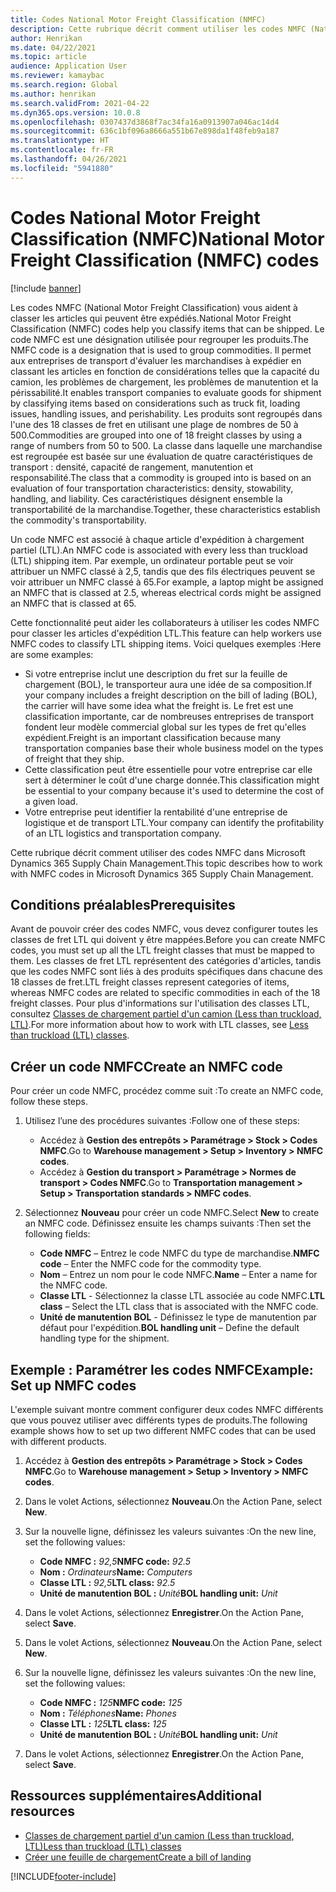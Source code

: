 ```yaml
---
title: Codes National Motor Freight Classification (NMFC)
description: Cette rubrique décrit comment utiliser les codes NMFC (National Motor Freight Classification) dans Microsoft Dynamics 365 Supply Chain Management
author: Henrikan
ms.date: 04/22/2021
ms.topic: article
audience: Application User
ms.reviewer: kamaybac
ms.search.region: Global
ms.author: henrikan
ms.search.validFrom: 2021-04-22
ms.dyn365.ops.version: 10.0.8
ms.openlocfilehash: 0307437d3868f7ac34fa16a0913907a046ac14d4
ms.sourcegitcommit: 636c1bf096a8666a551b67e898da1f48feb9a187
ms.translationtype: HT
ms.contentlocale: fr-FR
ms.lasthandoff: 04/26/2021
ms.locfileid: "5941880"
---
```

# <a name="national-motor-freight-classification-nmfc-codes"></a><span data-ttu-id="9bc77-103">Codes National Motor Freight Classification (NMFC)</span><span class="sxs-lookup"><span data-stu-id="9bc77-103">National Motor Freight Classification (NMFC) codes</span></span>

[!include [banner](../includes/banner.md)]

<span data-ttu-id="9bc77-104">Les codes NMFC (National Motor Freight Classification) vous aident à classer les articles qui peuvent être expédiés.</span><span class="sxs-lookup"><span data-stu-id="9bc77-104">National Motor Freight Classification (NMFC) codes help you classify items that can be shipped.</span></span> <span data-ttu-id="9bc77-105">Le code NMFC est une désignation utilisée pour regrouper les produits.</span><span class="sxs-lookup"><span data-stu-id="9bc77-105">The NMFC code is a designation that is used to group commodities.</span></span> <span data-ttu-id="9bc77-106">Il permet aux entreprises de transport d'évaluer les marchandises à expédier en classant les articles en fonction de considérations telles que la capacité du camion, les problèmes de chargement, les problèmes de manutention et la périssabilité.</span><span class="sxs-lookup"><span data-stu-id="9bc77-106">It enables transport companies to evaluate goods for shipment by classifying items based on considerations such as truck fit, loading issues, handling issues, and perishability.</span></span> <span data-ttu-id="9bc77-107">Les produits sont regroupés dans l'une des 18 classes de fret en utilisant une plage de nombres de 50 à 500.</span><span class="sxs-lookup"><span data-stu-id="9bc77-107">Commodities are grouped into one of 18 freight classes by using a range of numbers from 50 to 500.</span></span> <span data-ttu-id="9bc77-108">La classe dans laquelle une marchandise est regroupée est basée sur une évaluation de quatre caractéristiques de transport : densité, capacité de rangement, manutention et responsabilité.</span><span class="sxs-lookup"><span data-stu-id="9bc77-108">The class that a commodity is grouped into is based on an evaluation of four transportation characteristics: density, stowability, handling, and liability.</span></span> <span data-ttu-id="9bc77-109">Ces caractéristiques désignent ensemble la transportabilité de la marchandise.</span><span class="sxs-lookup"><span data-stu-id="9bc77-109">Together, these characteristics establish the commodity's transportability.</span></span>

<span data-ttu-id="9bc77-110">Un code NMFC est associé à chaque article d'expédition à chargement partiel (LTL).</span><span class="sxs-lookup"><span data-stu-id="9bc77-110">An NMFC code is associated with every less than truckload (LTL) shipping item.</span></span> <span data-ttu-id="9bc77-111">Par exemple, un ordinateur portable peut se voir attribuer un NMFC classé à 2,5, tandis que des fils électriques peuvent se voir attribuer un NMFC classé à 65.</span><span class="sxs-lookup"><span data-stu-id="9bc77-111">For example, a laptop might be assigned an NMFC that is classed at 2.5, whereas electrical cords might be assigned an NMFC that is classed at 65.</span></span>

<span data-ttu-id="9bc77-112">Cette fonctionnalité peut aider les collaborateurs à utiliser les codes NMFC pour classer les articles d'expédition LTL.</span><span class="sxs-lookup"><span data-stu-id="9bc77-112">This feature can help workers use NMFC codes to classify LTL shipping items.</span></span> <span data-ttu-id="9bc77-113">Voici quelques exemples :</span><span class="sxs-lookup"><span data-stu-id="9bc77-113">Here are some examples:</span></span>

- <span data-ttu-id="9bc77-114">Si votre entreprise inclut une description du fret sur la feuille de chargement (BOL), le transporteur aura une idée de sa composition.</span><span class="sxs-lookup"><span data-stu-id="9bc77-114">If your company includes a freight description on the bill of lading (BOL), the carrier will have some idea what the freight is.</span></span> <span data-ttu-id="9bc77-115">Le fret est une classification importante, car de nombreuses entreprises de transport fondent leur modèle commercial global sur les types de fret qu'elles expédient.</span><span class="sxs-lookup"><span data-stu-id="9bc77-115">Freight is an important classification because many transportation companies base their whole business model on the types of freight that they ship.</span></span>
- <span data-ttu-id="9bc77-116">Cette classification peut être essentielle pour votre entreprise car elle sert à déterminer le coût d'une charge donnée.</span><span class="sxs-lookup"><span data-stu-id="9bc77-116">This classification might be essential to your company because it's used to determine the cost of a given load.</span></span>
- <span data-ttu-id="9bc77-117">Votre entreprise peut identifier la rentabilité d'une entreprise de logistique et de transport LTL.</span><span class="sxs-lookup"><span data-stu-id="9bc77-117">Your company can identify the profitability of an LTL logistics and transportation company.</span></span>

<span data-ttu-id="9bc77-118">Cette rubrique décrit comment utiliser des codes NMFC dans Microsoft Dynamics 365 Supply Chain Management.</span><span class="sxs-lookup"><span data-stu-id="9bc77-118">This topic describes how to work with NMFC codes in Microsoft Dynamics 365 Supply Chain Management.</span></span>

## <a name="prerequisites"></a><span data-ttu-id="9bc77-119">Conditions préalables</span><span class="sxs-lookup"><span data-stu-id="9bc77-119">Prerequisites</span></span>

<span data-ttu-id="9bc77-120">Avant de pouvoir créer des codes NMFC, vous devez configurer toutes les classes de fret LTL qui doivent y être mappées.</span><span class="sxs-lookup"><span data-stu-id="9bc77-120">Before you can create NMFC codes, you must set up all the LTL freight classes that must be mapped to them.</span></span> <span data-ttu-id="9bc77-121">Les classes de fret LTL représentent des catégories d'articles, tandis que les codes NMFC sont liés à des produits spécifiques dans chacune des 18 classes de fret.</span><span class="sxs-lookup"><span data-stu-id="9bc77-121">LTL freight classes represent categories of items, whereas NMFC codes are related to specific commodities in each of the 18 freight classes.</span></span> <span data-ttu-id="9bc77-122">Pour plus d'informations sur l'utilisation des classes LTL, consultez [Classes de chargement partiel d'un camion (Less than truckload, LTL)](ltl-class.md).</span><span class="sxs-lookup"><span data-stu-id="9bc77-122">For more information about how to work with LTL classes, see [Less than truckload (LTL) classes](ltl-class.md).</span></span>

## <a name="create-an-nmfc-code"></a><span data-ttu-id="9bc77-123">Créer un code NMFC</span><span class="sxs-lookup"><span data-stu-id="9bc77-123">Create an NMFC code</span></span>

<span data-ttu-id="9bc77-124">Pour créer un code NMFC, procédez comme suit :</span><span class="sxs-lookup"><span data-stu-id="9bc77-124">To create an NMFC code, follow these steps.</span></span>

1. <span data-ttu-id="9bc77-125">Utilisez l’une des procédures suivantes :</span><span class="sxs-lookup"><span data-stu-id="9bc77-125">Follow one of these steps:</span></span>

    - <span data-ttu-id="9bc77-126">Accédez à **Gestion des entrepôts \> Paramétrage \> Stock \> Codes NMFC**.</span><span class="sxs-lookup"><span data-stu-id="9bc77-126">Go to **Warehouse management \> Setup \> Inventory \> NMFC codes**.</span></span>
    - <span data-ttu-id="9bc77-127">Accédez à **Gestion du transport \> Paramétrage \> Normes de transport \> Codes NMFC**.</span><span class="sxs-lookup"><span data-stu-id="9bc77-127">Go to **Transportation management \> Setup \> Transportation standards \> NMFC codes**.</span></span>

1. <span data-ttu-id="9bc77-128">Sélectionnez **Nouveau** pour créer un code NMFC.</span><span class="sxs-lookup"><span data-stu-id="9bc77-128">Select **New** to create an NMFC code.</span></span> <span data-ttu-id="9bc77-129">Définissez ensuite les champs suivants :</span><span class="sxs-lookup"><span data-stu-id="9bc77-129">Then set the following fields:</span></span>

    - <span data-ttu-id="9bc77-130">**Code NMFC** – Entrez le code NMFC du type de marchandise.</span><span class="sxs-lookup"><span data-stu-id="9bc77-130">**NMFC code** – Enter the NMFC code for the commodity type.</span></span>
    - <span data-ttu-id="9bc77-131">**Nom** – Entrez un nom pour le code NMFC.</span><span class="sxs-lookup"><span data-stu-id="9bc77-131">**Name** – Enter a name for the NMFC code.</span></span>
    - <span data-ttu-id="9bc77-132">**Classe LTL** - Sélectionnez la classe LTL associée au code NMFC.</span><span class="sxs-lookup"><span data-stu-id="9bc77-132">**LTL class** – Select the LTL class that is associated with the NMFC code.</span></span>
    - <span data-ttu-id="9bc77-133">**Unité de manutention BOL** - Définissez le type de manutention par défaut pour l'expédition.</span><span class="sxs-lookup"><span data-stu-id="9bc77-133">**BOL handling unit** – Define the default handling type for the shipment.</span></span>

## <a name="example-set-up-nmfc-codes"></a><span data-ttu-id="9bc77-134">Exemple : Paramétrer les codes NMFC</span><span class="sxs-lookup"><span data-stu-id="9bc77-134">Example: Set up NMFC codes</span></span>

<span data-ttu-id="9bc77-135">L'exemple suivant montre comment configurer deux codes NMFC différents que vous pouvez utiliser avec différents types de produits.</span><span class="sxs-lookup"><span data-stu-id="9bc77-135">The following example shows how to set up two different NMFC codes that can be used with different products.</span></span>

1. <span data-ttu-id="9bc77-136">Accédez à **Gestion des entrepôts \> Paramétrage \> Stock \> Codes NMFC**.</span><span class="sxs-lookup"><span data-stu-id="9bc77-136">Go to **Warehouse management \> Setup \> Inventory \> NMFC codes**.</span></span>
1. <span data-ttu-id="9bc77-137">Dans le volet Actions, sélectionnez **Nouveau**.</span><span class="sxs-lookup"><span data-stu-id="9bc77-137">On the Action Pane, select **New**.</span></span>
1. <span data-ttu-id="9bc77-138">Sur la nouvelle ligne, définissez les valeurs suivantes :</span><span class="sxs-lookup"><span data-stu-id="9bc77-138">On the new line, set the following values:</span></span>

    - <span data-ttu-id="9bc77-139">**Code NMFC :** *92,5*</span><span class="sxs-lookup"><span data-stu-id="9bc77-139">**NMFC code:** *92.5*</span></span>
    - <span data-ttu-id="9bc77-140">**Nom :** *Ordinateurs*</span><span class="sxs-lookup"><span data-stu-id="9bc77-140">**Name:** *Computers*</span></span>
    - <span data-ttu-id="9bc77-141">**Classe LTL :** *92,5*</span><span class="sxs-lookup"><span data-stu-id="9bc77-141">**LTL class:** *92.5*</span></span>
    - <span data-ttu-id="9bc77-142">**Unité de manutention BOL :** *Unité*</span><span class="sxs-lookup"><span data-stu-id="9bc77-142">**BOL handling unit:** *Unit*</span></span>

1. <span data-ttu-id="9bc77-143">Dans le volet Actions, sélectionnez **Enregistrer**.</span><span class="sxs-lookup"><span data-stu-id="9bc77-143">On the Action Pane, select **Save**.</span></span>
1. <span data-ttu-id="9bc77-144">Dans le volet Actions, sélectionnez **Nouveau**.</span><span class="sxs-lookup"><span data-stu-id="9bc77-144">On the Action Pane, select **New**.</span></span>
1. <span data-ttu-id="9bc77-145">Sur la nouvelle ligne, définissez les valeurs suivantes :</span><span class="sxs-lookup"><span data-stu-id="9bc77-145">On the new line, set the following values:</span></span>

    - <span data-ttu-id="9bc77-146">**Code NMFC :** *125*</span><span class="sxs-lookup"><span data-stu-id="9bc77-146">**NMFC code:** *125*</span></span>
    - <span data-ttu-id="9bc77-147">**Nom :** *Téléphones*</span><span class="sxs-lookup"><span data-stu-id="9bc77-147">**Name:** *Phones*</span></span>
    - <span data-ttu-id="9bc77-148">**Classe LTL :** *125*</span><span class="sxs-lookup"><span data-stu-id="9bc77-148">**LTL class:** *125*</span></span>
    - <span data-ttu-id="9bc77-149">**Unité de manutention BOL :** *Unité*</span><span class="sxs-lookup"><span data-stu-id="9bc77-149">**BOL handling unit:** *Unit*</span></span>

1. <span data-ttu-id="9bc77-150">Dans le volet Actions, sélectionnez **Enregistrer**.</span><span class="sxs-lookup"><span data-stu-id="9bc77-150">On the Action Pane, select **Save**.</span></span>

## <a name="additional-resources"></a><span data-ttu-id="9bc77-151">Ressources supplémentaires</span><span class="sxs-lookup"><span data-stu-id="9bc77-151">Additional resources</span></span>

- [<span data-ttu-id="9bc77-152">Classes de chargement partiel d'un camion (Less than truckload, LTL)</span><span class="sxs-lookup"><span data-stu-id="9bc77-152">Less than truckload (LTL) classes</span></span>](ltl-class.md)
- [<span data-ttu-id="9bc77-153">Créer une feuille de chargement</span><span class="sxs-lookup"><span data-stu-id="9bc77-153">Create a bill of landing</span></span>](create-bill-of-lading.md)

[!INCLUDE[footer-include](../../includes/footer-banner.md)]
